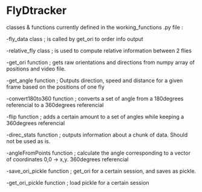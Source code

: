 # FlyDtracker
classes & functions currently defined in the working_functions .py file :

  -fly_data class ; is called by get_ori to order info output
  
  -relative_fly class ; is used to compute relative information between 2 flies
  
  -get_ori function ; gets raw orientations and directions from numpy array of positions and video file.
  
  -get_angle function ; Outputs direction, speed and distance for a given frame based on the positions of one fly
  
  -convert180to360 function ; converts a set of angle from a 180degrees referencial to a 360degrees referencial
  
  -flip function ; adds a certain amount to a set of angles while keeping a 360degrees referencial
  
  -direc_stats function ; outputs information about a chunk of data. Should not be used as is.
  
  -angleFromPoints function ; calculate the angle corresponding to a vector of coordinates 0,0 -> x,y. 360degrees referencial
  
  -save_ori_pickle function ; get_ori for a certain session, and saves as pickle.
  
  -get_ori_pickle function ; load pickle for a certain session
  
